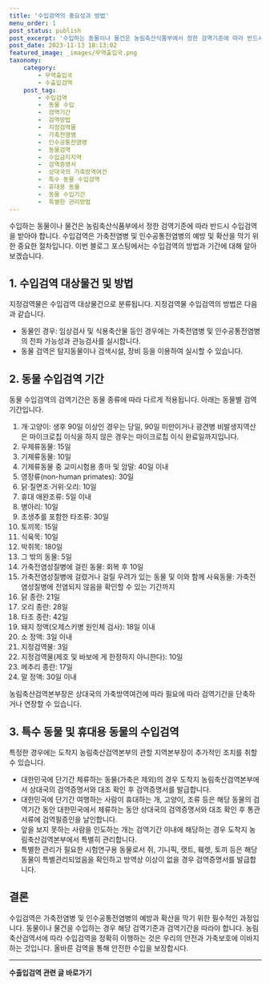 ```yaml
---
title: '수입검역의 중요성과 방법'
menu_order: 1
post_status: publish
post_excerpt: '수입하는 동물이나 물건은 농림축산식품부에서 정한 검역기준에 따라 반드시 수입검역을 받아야 합니다. 수입검역은 가축전염병 및 인수공통전염병의 예방 및 확산을 막기 위한 중요한 절차입니다. 이번 블로그 포스팅에서는 수입검역의 방법과 기간에 대해 알아보겠습니다.'
post_date: 2023-11-13 18:13:02
featured_image: _images/무역출입국.png
taxonomy:
    category:
        - 무역출입국
        - 수출입검역
    post_tag:
        - 수입검역
        -  동물 수입
        -  검역기간
        -  검역방법
        -  지정검역물
        -  가축전염병
        -  인수공통전염병
        -  동물검역
        -  수입금지지역
        -  검역증명서
        -  상대국의 가축방역여건
        -  특수 동물 수입검역
        -  휴대용 동물
        -  동물 수입기간
        -  특별한 관리방법
---
```



수입하는 동물이나 물건은 농림축산식품부에서 정한 검역기준에 따라 반드시 수입검역을 받아야 합니다. 수입검역은 가축전염병 및 인수공통전염병의 예방 및 확산을 막기 위한 중요한 절차입니다. 이번 블로그 포스팅에서는 수입검역의 방법과 기간에 대해 알아보겠습니다.

## 1. 수입검역 대상물건 및 방법

지정검역물은 수입검역 대상물건으로 분류됩니다. 지정검역물 수입검역의 방법은 다음과 같습니다.

- 동물인 경우: 임상검사 및 식용축산물 등인 경우에는 가축전염병 및 인수공통전염병의 전파 가능성과 관능검사를 실시합니다.
- 동물 검역은 탐지동물이나 검색시설, 장비 등을 이용하여 실시할 수 있습니다.

## 2. 동물 수입검역 기간

동물 수입검역의 검역기간은 동물 종류에 따라 다르게 적용됩니다. 아래는 동물별 검역기간입니다.

1. 개·고양이: 생후 90일 이상인 경우는 당일, 90일 미만이거나 광견병 비발생지역산은 마이크로칩 이식을 하지 않은 경우는 마이크로칩 이식 완료일까지입니다.
2. 우제류동물: 15일
3. 기제류동물: 10일
4. 기제류동물 중 교미시험용 종마 및 암말: 40일 이내
5. 영장류(non-human primates): 30일
6. 닭·칠면조·거위·오리: 10일
7. 휴대 애완조류: 5일 이내
8. 병아리: 10일
9. 초생추를 포함한 타조류: 30일
10. 토끼목: 15일
11. 식육목: 10일
12. 박쥐목: 180일
13. 그 밖의 동물: 5일
14. 가축전염성질병에 걸린 동물: 회복 후 10일
15. 가축전염성질병에 걸렸거나 걸릴 우려가 있는 동물 및 이와 함께 사육동물: 가축전염성질병에 전염되지 않음을 확인할 수 있는 기간까지
16. 닭 종란: 21일
17. 오리 종란: 28일
18. 타조 종란: 42일
19. 돼지 정액(오제스키병 원인체 검사): 18일 이내
20. 소 정액: 3일 이내
21. 지정검역물: 3일
22. 지정검역물(제호 및 바보에 게 한정하지 아니한다): 10일
23. 메추리 종란: 17일
24. 말 정액: 30일 이내

농림축산검역본부장은 상대국의 가축방역여건에 따라 필요에 따라 검역기간을 단축하거나 연장할 수 있습니다.

## 3. 특수 동물 및 휴대용 동물의 수입검역

특정한 경우에는 도착지 농림축산검역본부의 관할 지역본부장이 추가적인 조치를 취할 수 있습니다.

- 대한민국에 단기간 체류하는 동물(가축은 제외)의 경우 도착지 농림축산검역본부에서 상대국의 검역증명서와 대조 확인 후 검역증명서를 발급합니다.
- 대한민국에 단기간 여행하는 사람이 휴대하는 개, 고양이, 조류 등은 해당 동물의 검역기간 동안 대한민국에서 체류하는 동안 상대국의 검역증명서와 대조 확인 후 통관서류에 검역필증인을 날인합니다.
- 앞을 보지 못하는 사람을 인도하는 개는 검역기간 이내에 해당하는 경우 도착지 농림축산검역본부에서 특별히 관리합니다.
- 특별한 관리가 필요한 시험연구용 동물로서 쥐, 기니픽, 랫트, 훼렛, 토끼 등은 해당 동물이 특별관리되었음을 확인하고 방역상 이상이 없을 경우 검역증명서를 발급합니다.

## 결론

수입검역은 가축전염병 및 인수공통전염병의 예방과 확산을 막기 위한 필수적인 과정입니다. 동물이나 물건을 수입하는 경우 해당 검역기준과 검역기간을 따라야 합니다. 농림축산검역서에 따라 수입검역을 정확히 이행하는 것은 우리의 안전과 가축보호에 이바지하는 것입니다. 올바른 검역을 통해 안전한 수입을 보장합시다.
                        
<!-- wp:separator -->
<hr class="wp-block-separator has-alpha-channel-opacity"/>
<!-- /wp:separator -->

<!-- wp:group {"backgroundColor":"base","layout":{"type":"constrained"}} -->
<div class="wp-block-group has-base-background-color has-background"><!-- wp:paragraph {"align":"center","fontSize":"medium"} -->
<p class="has-text-align-center has-large-font-size"><strong>수출입검역 관련 글 바로가기</strong></p>
<!-- /wp:paragraph -->


<!-- wp:latest-posts
{"categories":[{"id":15006,"count":19,"description":"","link":"https://uknowlaw.com/category/%ec%88%98%ec%b6%9c%ec%9e%85%ea%b2%80%ec%97%ad/","name":"수출입검역","slug":"수출입검역","taxonomy":"category","parent":0,"meta":[],"_links":{"self":[{"href":"https://uknowlaw.com/wp-json/wp/v2/categories/15006"}],"collection":[{"href":"https://uknowlaw.com/wp-json/wp/v2/categories"}],"about":[{"href":"https://uknowlaw.com/wp-json/wp/v2/taxonomies/category"}],"wp:post_type":[{"href":"https://uknowlaw.com/wp-json/wp/v2/posts?categories=15006"}],"curies":[{"name":"wp","href":"https://api.w.org/{rel}","templated":true}]}}],"postsToShow":100,"excerptLength":28,"postLayout":"grid","columns":2,"featuredImageAlign":"left","featuredImageSizeSlug":"large","fontSize":"small"} /--></div>
<!-- /wp:group -->